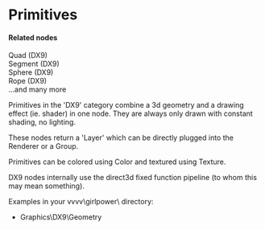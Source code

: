 # Primitives


#### Related nodes
<span class="node">Quad (DX9)</span>  
<span class="node">Segment (DX9)</span>  
<span class="node">Sphere (DX9)</span>  
<span class="node">Rope (DX9)</span>  
...and many more  




Primitives in the 'DX9' category combine a 3d geometry and a drawing effect (ie. shader) in one node. They are always only drawn with constant shading, no lighting.  

These nodes return a 'Layer' which can be directly plugged into the Renderer or a Group.  

Primitives can be colored using <span class="pin">Color</span> and textured using <span class="pin">Texture</span>.  

DX9 nodes internally use the direct3d fixed function pipeline (to whom this may mean something).  

Examples in your vvvv\girlpower\ directory:  
* Graphics\DX9\Geometry  



